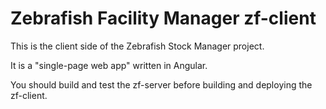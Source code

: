 # Zebrafish Facility Manager zf-client

This is the client side of the Zebrafish Stock Manager project.

It is a "single-page web app" written in Angular.

You should build and test the zf-server before building and deploying the zf-client.

